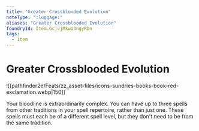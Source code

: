 ```yaml
---
title: "Greater Crossblooded Evolution"
noteType: ":luggage:"
aliases: "Greater Crossblooded Evolution"
foundryId: Item.GcjvjMkwU4ngyRDn
tags:
  - Item
---
```


# Greater Crossblooded Evolution
![[pathfinder2e/Feats/zz_asset-files/icons-sundries-books-book-red-exclamation.webp|150]]

Your bloodline is extraordinarily complex. You can have up to three spells from other traditions in your spell repertoire, rather than just one. These spells must each be of a different spell level, but they don't need to be from the same tradition.
